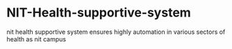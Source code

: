 # NIT-Health-supportive-system
nit health supportive system ensures highly automation in various sectors of health as nit campus 
